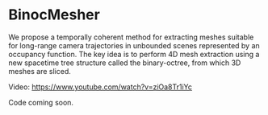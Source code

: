 # BinocMesher
We propose a temporally coherent method for extracting meshes suitable for long-range camera trajectories in unbounded scenes represented by an occupancy function. The key idea is to perform 4D mesh extraction using a new spacetime tree structure called the binary-octree, from which 3D meshes are sliced.

Video: https://www.youtube.com/watch?v=ziOa8Tr1iYc

Code coming soon.
